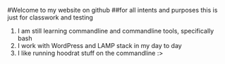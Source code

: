 #Welcome to my website on github
##for all intents and purposes this is just for classwork and testing

1. I am still learning commandline and commandline tools, specifically bash
2. I work with WordPress and LAMP stack in my day to day
3. I like running hoodrat stuff on the commandline :>


